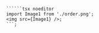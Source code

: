 ```tsx { "file": "./OrderPage.tsx" }

``````tsx noeditor
import Image1 from './order.png';
<img src={Image1} />;
```;
